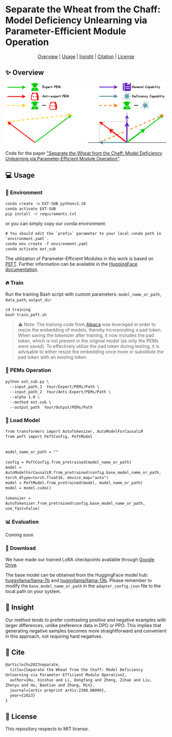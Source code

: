 # Separate the Wheat from the Chaff: Model Deficiency Unlearning via Parameter-Efficient Module Operation

<div align="center">

 [Overview](https://github.com/HITsz-TMG/Ext-Sub/tree/main?tab=readme-ov-file#sparkles-overview) | [Usage](https://github.com/HITsz-TMG/Ext-Sub/tree/main?tab=readme-ov-file#computer-usage) | [Insight](https://github.com/HITsz-TMG/Ext-Sub/tree/main?tab=readme-ov-file#thinking-insight) | [Citation](https://github.com/HITsz-TMG/Ext-Sub/tree/main?tab=readme-ov-file#link-cite) | [License](https://github.com/HITsz-TMG/Ext-Sub/tree/main?tab=readme-ov-file#scroll-license)

</div>

## :sparkles: Overview

<p align="center">
  <img src="figure/ext-sub.png" width="650"/>
</p>

Code for the paper ["Separate the Wheat from the Chaff: Model Deficiency Unlearning via Parameter-Efficient Module Operation"](https://arxiv.org/abs/2308.08090).



## :computer: Usage

### :rainbow: Environment

```
conda create -n EXT-SUB python=3.10
conda activate EXT-SUB
pip install -r requirements.txt
```
or you can simply copy our conda environment:
```
# You should edit the `prefix` parameter to your local conda path in `environment.yaml`.
conda env create -f environment.yaml
conda activate ext_sub
```

The utilization of Parameter-Efficient Modules in this work is based on [PEFT](https://github.com/huggingface/peft). Further information can be available in the [HuggingFace documentation](https://huggingface.co/docs/peft/main/en/index).


### :fire: Train

Run the training Bash script with custom parameters: `model_name_or_path`, `data_path`, `output_dir`

```
cd training
bash train_peft.sh
```

> ⚠️ Note: The training code from [Alpaca](https://github.com/tatsu-lab/stanford_alpaca) was leveraged in order to resize the embedding of models, thereby incorporating a pad token. When saving the tokenizer after training, it now includes the pad token, which is not present in the original model (as only the PEMs were saved). To effectively utilize the pad token during testing, it is advisable to either resize the embedding once more or substitute the pad token with an existing token.

### :hammer: PEMs Operation

```
python ext_sub.py \
  --input_path_1  Your/Expert/PEMs/Path \
  --input_path_2  Your/Anti-Expert/PEMs/Path \
  --alpha 1.0 \
  --method ext-sub \
  --output_path  Your/Output/PEMs/Path
```

### :rocket: Load Model

```
from transformers import AutoTokenizer, AutoModelForCausalLM
from peft import PeftConfig, PeftModel


model_name_or_path = ""

config = PeftConfig.from_pretrained(model_name_or_path)
model = AutoModelForCausalLM.from_pretrained(config.base_model_name_or_path, torch_dtype=torch.float16, device_map="auto")
model = PeftModel.from_pretrained(model, model_name_or_path)
model = model.cuda()

tokenizer = AutoTokenizer.from_pretrained(config.base_model_name_or_path, use_fast=False)
```

### :bar_chart: Evaluation

Coming soon

### :file_folder: Download

We have made our trained LoRA checkpoints available through [Google Drive](https://drive.google.com/drive/folders/13XhqHvLiTfwnrUZdSrQyGPZPh4iYXd-3?usp=sharing).

The base model can be obtained from the HuggingFace model hub: [huggyllama/llama-7b](https://huggingface.co/huggyllama/llama-7b) and [huggyllama/llama-13b](https://huggingface.co/huggyllama/llama-13b).
Please remember to modify the `base_model_name_or_path` in the `adapter_config.json` file to the local path on your system.



## :thinking: Insight
Our method tends to prefer contrasting positive and negative examples with larger differences, unlike preference data in DPO or PPO. This implies that generating negative samples becomes more straightforward and convenient in this approach, not requiring hard negatives.



## :link: Cite

```
@article{hu2023separate,
  title={Separate the Wheat from the Chaff: Model Deficiency Unlearning via Parameter-Efficient Module Operation},
  author={Hu, Xinshuo and Li, Dongfang and Zheng, Zihao and Liu, Zhenyu and Hu, Baotian and Zhang, Min},
  journal={arXiv preprint arXiv:2308.08090},
  year={2023}
}
```



## :scroll: License

This repository respects to MIT license.